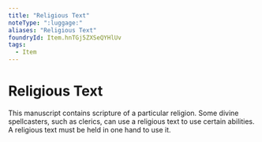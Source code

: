 ```yaml
---
title: "Religious Text"
noteType: ":luggage:"
aliases: "Religious Text"
foundryId: Item.hnTGj5ZXSeQYHlUv
tags:
  - Item
---
```


# Religious Text

This manuscript contains scripture of a particular religion. Some divine spellcasters, such as clerics, can use a religious text to use certain abilities. A religious text must be held in one hand to use it.
